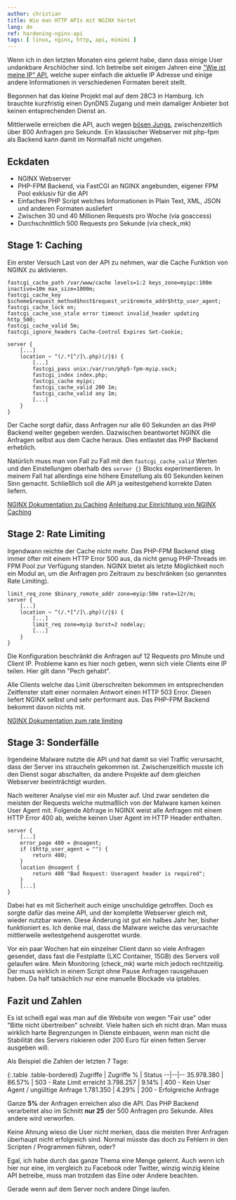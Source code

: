 ```yaml
---
author: christian
title: Wie man HTTP APIs mit NGINX härtet
lang: de
ref: hardening-nginx-api
tags: [ linux, nginx, http, api, mimimi ]
---
```


Wenn ich in den letzten Monaten eins gelernt habe, dann dass einige User
undankbare Arschlöcher sind. Ich betreibe seit einigen Jahren eine
["Wie ist meine IP" API](https://ip.anysrc.net), welche super einfach die aktuelle
IP Adresse und einige andere Informationen in verschiedenen Formaten bereit stellt.

Begonnen hat das kleine Projekt mal auf dem 28C3 in Hamburg. Ich brauchte kurzfristig
einen DynDNS Zugang und mein damaliger Anbieter bot keinen entsprechenden Dienst an.

Mittlerweile erreichen die API, auch wegen [bösen Jungs](https://www.symantec.com/security_response/writeup.jsp?docid=2016-101811-2408-99&tabid=2), zwischenzeitlich über 800 Anfragen pro Sekunde. Ein klassischer Webserver mit php-fpm als Backend kann damit im Normalfall nicht umgehen.

## Eckdaten

- NGINX Webserver
- PHP-FPM Backend, via FastCGI an NGINX angebunden, eigener FPM Pool exklusiv für die API
- Einfaches PHP Script welches Informationen in Plain Text, XML, JSON und anderen Formaten ausliefert
- Zwischen 30 und 40 Millionen Requests pro Woche (via goaccess)
- Durchschnittlich 500 Requests pro Sekunde (via check\_mk)

## Stage 1: Caching

Ein erster Versuch Last von der API zu nehmen, war die Cache Funktion von NGINX zu aktivieren.

```
fastcgi_cache_path /var/www/cache levels=1:2 keys_zone=myipc:100m inactive=10m max_size=1000m;
fastcgi_cache_key $scheme$request_method$host$request_uri$remote_addr$http_user_agent;
fastcgi_cache_lock on;
fastcgi_cache_use_stale error timeout invalid_header updating http_500;
fastcgi_cache_valid 5m;
fastcgi_ignore_headers Cache-Control Expires Set-Cookie;

server {
    [...]
    location ~ ^(/.*[^/]\.php)(/|$) {
        [...]
        fastcgi_pass unix:/var/run/php5-fpm-myip.sock;
        fastcgi_index index.php;
        fastcgi_cache myipc;
        fastcgi_cache_valid 200 1m;
        fastcgi_cache_valid any 1m;
        [...]
    }
}
```

Der Cache sorgt dafür, dass Anfragen nur alle 60 Sekunden an das PHP Backend
weiter gegeben werden. Dazwischen beantwortet NGINX die Anfragen selbst aus dem
Cache heraus. Dies entlastet das PHP Backend erheblich.

Natürlich muss man von Fall zu Fall mit den `fastcgi_cache_valid` Werten und
den Einstellungen oberhalb des `server {}` Blocks experimentieren. In meinem
Fall hat allerdings eine höhere Einstellung als 60 Sekunden keinen Sinn gemacht.
Schließlich soll die API ja weitestgehend korrekte Daten liefern.

[NGINX Dokumentation zu Caching](http://nginx.org/en/docs/http/ngx_http_fastcgi_module.html#fastcgi_cache)
[Anleitung zur Einrichtung von NGINX Caching](https://www.digitalocean.com/community/tutorials/how-to-setup-fastcgi-caching-with-nginx-on-your-vps)

## Stage 2: Rate Limiting

Irgendwann reichte der Cache nicht mehr. Das PHP-FPM Backend stieg immer öfter
mit einem HTTP Error 500 aus, da nicht genug PHP-Threads im FPM Pool zur Verfügung standen.
NGINX bietet als letzte Möglichkeit noch ein Modul an, um die Anfragen
pro Zeitraum zu beschränken (so genanntes Rate Limiting).

```
limit_req_zone $binary_remote_addr zone=myip:50m rate=12r/m;
server {
    [...]
    location ~ ^(/.*[^/]\.php)(/|$) {
        [...]
        limit_req zone=myip burst=2 nodelay;
        [...]
    }
}
```

Die Konfiguration beschränkt die Anfragen auf 12 Requests pro
Minute und Client IP. Probleme kann es hier noch geben, wenn sich
viele Clients eine IP teilen. Hier gilt dann "Pech gehabt".

Alle Clients welche das Limit überschreiten bekommen im entsprechenden
Zeitfenster statt einer normalen Antwort einen HTTP 503 Error.
Diesen liefert NGINX selbst und sehr performant aus. Das PHP-FPM
Backend bekommt davon nichts mit.

[NGINX Dokumentation zum rate limiting](http://nginx.org/en/docs/http/ngx_http_limit_req_module.html)

## Stage 3: Sonderfälle

Irgendeine Malware nutzte die API und hat damit so viel Traffic verursacht,
dass der Server ins straucheln gekommen ist. Zwischenzeitlich musste ich den Dienst
sogar abschalten, da andere Projekte auf dem gleichen Webserver beeinträchtigt wurden.

Nach weiterer Analyse viel mir ein Muster auf. Und zwar sendeten die meisten
der Requests welche mutmaßlich von der Malware kamen keinen User Agent mit.
Folgende Abfrage in NGINX weist alle Anfragen mit einem HTTP Error 400 ab,
welche keinen User Agent im HTTP Header enthalten.

```
server {
    [...]
    error_page 480 = @noagent;
    if ($http_user_agent = "") {
        return 480;
    }
    location @noagent {
        return 400 "Bad Request: Useragent header is required";
    }
    [...]
}
```

Dabei hat es mit Sicherheit auch einige unschuldige getroffen. Doch es sorgte
dafür das meine API, und der komplette Webserver gleich mit, wieder nutzbar waren.
Diese Änderung ist gut ein halbes Jahr her, bisher funktioniert es.
Ich denke mal, dass die Malware welche das verursachte mittlerweile weitestgehend
ausgerottet wurde.

Vor ein paar Wochen hat ein einzelner Client dann so viele Anfragen gesendet,
dass fast die Festplatte (LXC Container, 15GB) des Servers voll gelaufen wäre.
Mein Monitoring (check\_mk) warte mich jedoch rechtzeitig.
Der muss wirklich in einem Script ohne Pause Anfragen rausgehauen haben.
Da half tatsächlich nur eine manuelle Blockade via iptables.

## Fazit und Zahlen

Es ist scheiß egal was man auf die Website von wegen "Fair use" oder
"Bitte nicht übertreiben" schreibt. Viele halten sich eh nicht dran.
Man muss wirklich harte Begrenzungen in Dienste einbauen, wenn man nicht
die Stabilität des Servers riskieren oder 200 Euro für einen fetten
Server ausgeben will.

Als Beispiel die Zahlen der letzten 7 Tage:

{:.table .table-bordered}
Zugriffe | Zugriffe % | Status
--|--|--
35.978.380 | 86.57% | 503 - Rate Limit erreicht
3.798.257 | 9.14% | 400 - Kein User Agent / ungültige Anfrage
1.781.350 | 4.29% | 200 - Erfolgreiche Anfrage

Ganze **5%** der Anfragen erreichen also die API.
Das PHP Backend verarbeitet also im Schnitt **nur 25** der 500 Anfragen pro Sekunde.
Alles andere wird verworfen.

Keine Ahnung wieso die User nicht merken, dass die meisten Ihrer Anfragen
überhaupt nicht erfolgreich sind. Normal müsste das doch zu Fehlern in den
Scripten / Programmen führen, oder?

Egal, ich habe durch das ganze Thema eine Menge gelernt. Auch wenn ich hier
nur eine, im vergleich zu Facebook oder Twitter, winzig winzig kleine API
betreibe, muss man trotzdem das Eine oder Andere beachten.

Gerade wenn auf dem Server noch andere Dinge laufen.
